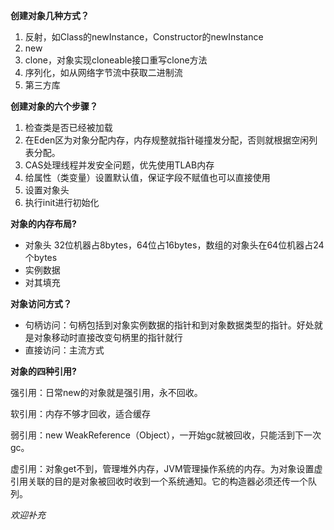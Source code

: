 **创建对象几种方式？**

1. 反射，如Class的newInstance，Constructor的newInstance
2. new
3. clone，对象实现cloneable接口重写clone方法
4. 序列化，如从网络字节流中获取二进制流
5. 第三方库

**创建对象的六个步骤？**

1. 检查类是否已经被加载
2. 在Eden区为对象分配内存，内存规整就指针碰撞发分配，否则就根据空闲列表分配。
3. CAS处理线程并发安全问题，优先使用TLAB内存
4. 给属性（类变量）设置默认值，保证字段不赋值也可以直接使用
5. 设置对象头
6. 执行init进行初始化

**对象的内存布局?**

- 对象头 32位机器占8bytes，64位占16bytes，数组的对象头在64位机器占24个bytes
- 实例数据
- 对其填充

**对象访问方式？**

- 句柄访问：句柄包括到对象实例数据的指针和到对象数据类型的指针。好处就是对象移动时直接改变句柄里的指针就行
- 直接访问：主流方式

**对象的四种引用?**

强引用：日常new的对象就是强引用，永不回收。

软引用：内存不够才回收，适合缓存

弱引用：new WeakReference（Object），一开始gc就被回收，只能活到下一次gc。

虚引用：对象get不到，管理堆外内存，JVM管理操作系统的内存。为对象设置虚引用关联的目的是对象被回收时收到一个系统通知。它的构造器必须还传一个队列。

*欢迎补充*

